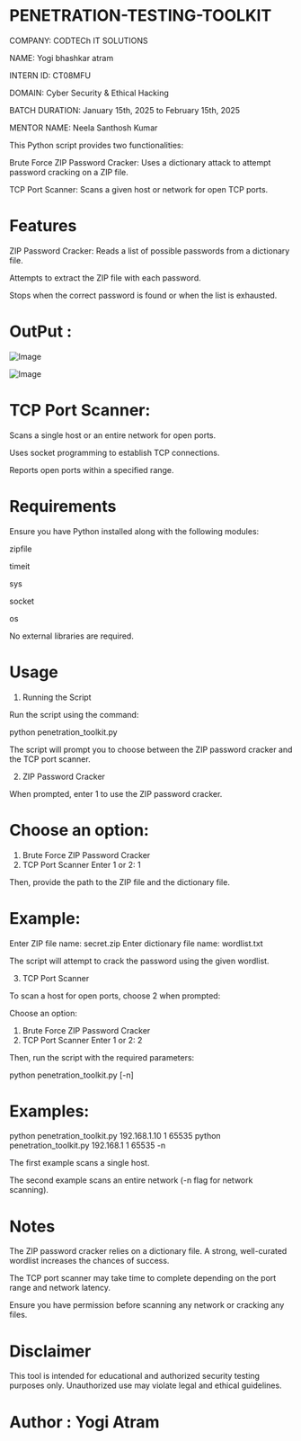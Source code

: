 # PENETRATION-TESTING-TOOLKIT

COMPANY: CODTECh IT SOLUTIONS

NAME: Yogi bhashkar atram

INTERN ID: CT08MFU

DOMAIN: Cyber Security & Ethical Hacking

BATCH DURATION: January 15th, 2025 to February 15th, 2025

MENTOR NAME: Neela Santhosh Kumar


This Python script provides two functionalities:

Brute Force ZIP Password Cracker: Uses a dictionary attack to attempt password cracking on a ZIP file.

TCP Port Scanner: Scans a given host or network for open TCP ports.

# Features

ZIP Password Cracker: Reads a list of possible passwords from a dictionary file.

Attempts to extract the ZIP file with each password.

Stops when the correct password is found or when the list is exhausted.

# OutPut : 
![Image](https://github.com/user-attachments/assets/72211ebf-1b9a-403d-ac28-a8f0763286f9)

![Image](https://github.com/user-attachments/assets/a9cc89d9-4145-4fb9-af1f-0b0b06f267e3)


# TCP Port Scanner:

Scans a single host or an entire network for open ports.

Uses socket programming to establish TCP connections.

Reports open ports within a specified range.

# Requirements

Ensure you have Python installed along with the following modules:

zipfile

timeit

sys

socket

os

No external libraries are required.

# Usage

1. Running the Script

Run the script using the command:

python penetration_toolkit.py

The script will prompt you to choose between the ZIP password cracker and the TCP port scanner.

2. ZIP Password Cracker

When prompted, enter 1 to use the ZIP password cracker.

# Choose an option:
1. Brute Force ZIP Password Cracker
2. TCP Port Scanner
Enter 1 or 2: 1

Then, provide the path to the ZIP file and the dictionary file.

# Example:

Enter ZIP file name: secret.zip
Enter dictionary file name: wordlist.txt

The script will attempt to crack the password using the given wordlist.

3. TCP Port Scanner

To scan a host for open ports, choose 2 when prompted:

Choose an option:
1. Brute Force ZIP Password Cracker
2. TCP Port Scanner
Enter 1 or 2: 2

Then, run the script with the required parameters:

python penetration_toolkit.py <IP address or network> <start port> <end port> [-n]

# Examples:

python penetration_toolkit.py 192.168.1.10 1 65535
python penetration_toolkit.py 192.168.1 1 65535 -n

The first example scans a single host.

The second example scans an entire network (-n flag for network scanning).

# Notes

The ZIP password cracker relies on a dictionary file. A strong, well-curated wordlist increases the chances of success.

The TCP port scanner may take time to complete depending on the port range and network latency.

Ensure you have permission before scanning any network or cracking any files.

# Disclaimer

This tool is intended for educational and authorized security testing purposes only. Unauthorized use may violate legal and ethical guidelines.

# Author : Yogi Atram
